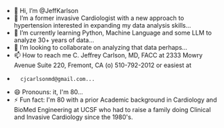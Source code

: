 - 👋 Hi, I’m @JeffKarlson
- 👀 I’m a former invasive Cardiologist with a new approach to hypertension interested in expanding my data analysis skills...
- 🌱 I’m currently learning Python, Machine Language and some LLM to analyze 30+ years of data...
- 💞️ I’m looking to collaborate on analyzing that data perhaps...
- 📫 How to reach me C. Jeffrey Carlson, MD, FACC at 2333 Mowry Avenue Suite 220, Fremont, CA (o) 510-792-2012 or easiest at
-       cjcarlsonmd@gmail.com...
- 😄 Pronouns: it, I'm 80...
- ⚡ Fun fact: I'm 80 with a prior Academic background in Cardiology and BioMed Engineering at UCSF who had to raise a family doing Clinical and Invasive Cardiology since the 1980's.
  
<!---
JeffKarlson/JeffKarlson is a ✨ special ✨ repository because its `README.md` (this file) appears on your GitHub profile.
You can click the Preview link to take a look at your changes.
--->
